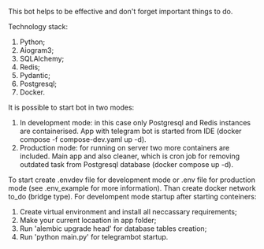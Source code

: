 This bot helps to be effective and don't forget important things to do.

Technology stack:

1. Python;
2. Aiogram3;
3. SQLAlchemy;
4. Redis;
5. Pydantic;
6. Postgresql;
7. Docker.

It is possible to start bot in two modes:

1. In development mode: in this case only Postgresql and Redis instances are containerised. App with telegram bot
is started from IDE (docker compose -f compose-dev.yaml up -d).
2. Production mode: for running on server two more containers are included. Main app and also cleaner, which is
cron job for removing outdated task from Postgresql database (docker compose up -d).

To start create .envdev file for development mode or .env file for production mode (see .env_example for more information).
Than create docker network to_do (bridge type).
For develompent mode startup after starting conteiners:

1. Create virtual environment and install all neccassary requirements;
2. Make your current locaation in app folder;
3. Run 'alembic upgrade head' for database tables creation;
4. Run 'python main.py' for telegrambot startup.